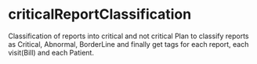# criticalReportClassification
Classification of reports into critical and not critical
Plan to classify reports as Critical, Abnormal, BorderLine and finally get tags for each report, each visit(Bill) and each Patient.

